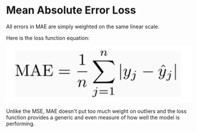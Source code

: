 # Mean Absolute Error Loss

All errors in MAE are simply weighted on the same linear scale.

Here is the loss function equation:

![mse](../../assets/MAELoss.png)

Unlike the MSE, MAE doesn't put too much weight on  outliers and the loss function provides a generic and even measure of how well the model is performing.

